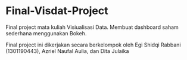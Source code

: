# Final-Visdat-Project
Final project mata kuliah Visiualisasi Data. Membuat dashboard saham sederhana menggunakan Bokeh.

Final project ini dikerjakan secara berkelompok oleh Egi Shidqi Rabbani (1301190443), Azriel Naufal Aulia, dan Dita Julaika
